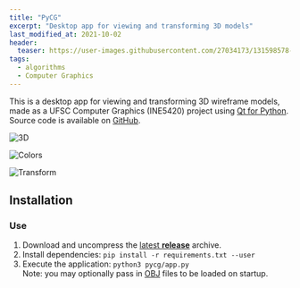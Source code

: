 ```yaml
---
title: "PyCG"
excerpt: "Desktop app for viewing and transforming 3D models"
last_modified_at: 2021-10-02
header:
  teaser: https://user-images.githubusercontent.com/27034173/131598578-02114b0e-6d33-455b-823b-3dfd36b59479.png
tags:
  - algorithms
  - Computer Graphics
---
```


This is a desktop app for viewing and transforming 3D wireframe models, made as a UFSC Computer Graphics (INE5420) project using [Qt for Python][PySide2].
Source code is available on [GitHub](https://github.com/baioc/PyCG).

![3D](https://user-images.githubusercontent.com/27034173/131598578-02114b0e-6d33-455b-823b-3dfd36b59479.png)

![Colors](https://user-images.githubusercontent.com/27034173/131594235-0bc0321c-598d-4bb9-9959-6913577005d6.png)

![Transform](https://user-images.githubusercontent.com/27034173/131594230-6012ef29-01fb-44db-8ba4-2d97f00ff00d.png)


## Installation

### Use

1. Download and uncompress the [latest **release**](https://github.com/RamAddict/INE5420-CG/releases/latest) archive.
2. Install dependencies: `pip install -r requirements.txt --user`
3. Execute the application: `python3 pycg/app.py`<br/>
    Note: you may optionally pass in [OBJ] files to be loaded on startup.


[PySide2]: https://doc.qt.io/qtforpython-5/api.html
[OBJ]: http://www.martinreddy.net/gfx/3d/OBJ.spec
